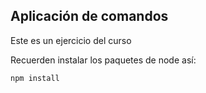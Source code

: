 ## Aplicación de comandos

Este es un ejercicio del curso

Recuerden instalar los paquetes de node así:

```
npm install
```